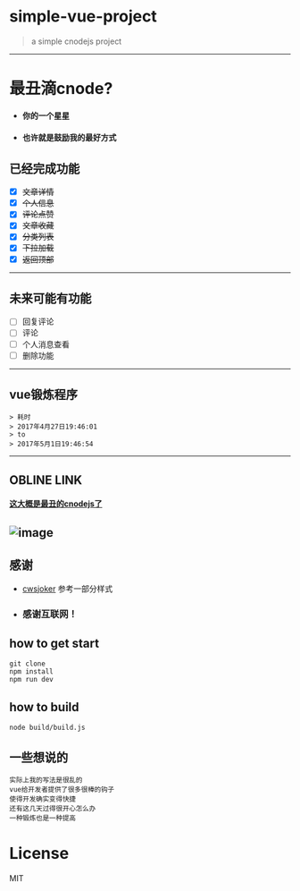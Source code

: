 # simple-vue-project

> a simple cnodejs project
---
# 最丑滴cnode?
- #### 你的一个星星
- #### 也许就是鼓励我的最好方式
## 已经完成功能
- [x] ~~文章详情~~
- [x] ~~个人信息~~
- [x] ~~评论点赞~~
- [x] ~~文章收藏~~
- [x] ~~分类列表~~
- [x] ~~下拉加载~~
- [x] ~~返回顶部~~
---
## 未来可能有功能
- [ ] 回复评论
- [ ] 评论
- [ ] 个人消息查看
- [ ] 删除功能
---
## vue锻炼程序
```
> 耗时
> 2017年4月27日19:46:01
> to
> 2017年5月1日19:46:54
```
---
## OBLINE LINK 

#### [这大概是最丑的cnodejs了](https://ls-l.cn/dist/#/)
![image](https://ls-l.cn/dist/vuedemo.png)
---

## 感谢
- [cwsjoker](https://github.com/cwsjoker/) 参考一部分样式
- ### 感谢互联网！

## how to get start
```
git clone 
npm install
npm run dev
```
## how to build
```
node build/build.js
```

## 一些想说的
```
实际上我的写法是很乱的
vue给开发者提供了很多很棒的钩子
使得开发确实变得快捷
还有这几天过得很开心怎么办
一种锻炼也是一种提高
```
# License
MIT
